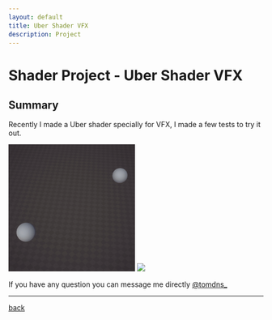 ```yaml
---
layout: default
title: Uber Shader VFX
description: Project
---
```


# Shader Project - Uber Shader VFX

## Summary

Recently I made a Uber shader specially for VFX, I made a few tests to try it out.

<img src="../images/uber-shader-vfx/projectiles.gif" width="250"/>
<img src="../images/uber-shader-vfx/shockwave.gif" width="250"/>

If you have any question you can message me directly [@tomdns_](https://twitter.com/tomdns_)

* * *

[back](../)
